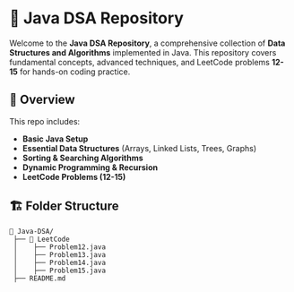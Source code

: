 # 🚀 Java DSA Repository  

Welcome to the **Java DSA Repository**, a comprehensive collection of **Data Structures and Algorithms** implemented in Java. This repository covers fundamental concepts, advanced techniques, and LeetCode problems **12-15** for hands-on coding practice.  

## 📌 Overview  
This repo includes:  
- **Basic Java Setup**  
- **Essential Data Structures** (Arrays, Linked Lists, Trees, Graphs)  
- **Sorting & Searching Algorithms**  
- **Dynamic Programming & Recursion**  
- **LeetCode Problems (12-15)**  

## 🏗️ Folder Structure  
```plaintext
📂 Java-DSA/
 ├── 📁 LeetCode
 │    ├── Problem12.java
 │    ├── Problem13.java
 │    ├── Problem14.java
 │    ├── Problem15.java
 ├── README.md
